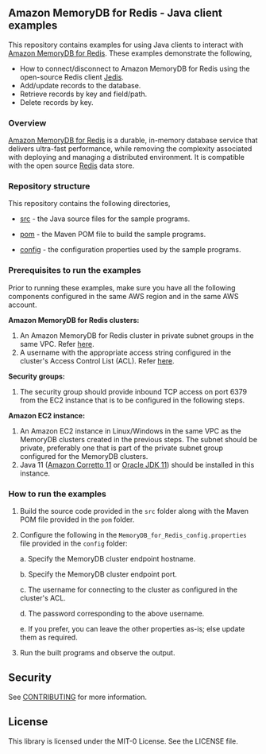 ## Amazon MemoryDB for Redis - Java client examples

This repository contains examples for using Java clients to interact with [Amazon MemoryDB for Redis](https://aws.amazon.com/memorydb/).  These examples demonstrate the following,

* How to connect/disconnect to Amazon MemoryDB for Redis using the open-source Redis client [Jedis](https://github.com/redis/jedis).
* Add/update records to the database.
* Retrieve records by key and field/path.
* Delete records by key.

### Overview

[Amazon MemoryDB for Redis](https://docs.aws.amazon.com/memorydb/latest/devguide/what-is-memorydb-for-redis.html) is a durable, in-memory database service that delivers ultra-fast performance, while removing the complexity associated with deploying and managing a distributed environment.  It is compatible with the open source [Redis](https://redis.io/) data store.

### Repository structure

This repository contains the following directories,

* [src](https://github.com/aws-samples/amazon-memorydb-for-redis-java-client-examples/tree/main/src/com/amazonaws/amazonmemorydbdemo) - the Java source files for the sample programs.

* [pom](https://github.com/aws-samples/amazon-memorydb-for-redis-java-client-examples/tree/main/pom) - the Maven POM file to build the sample programs.

* [config](https://github.com/aws-samples/amazon-memorydb-for-redis-java-client-examples/tree/main/config) - the configuration properties used by the sample programs.

### Prerequisites to run the examples

Prior to running these examples, make sure you have all the following components configured in the same AWS region and in the same AWS account.

**Amazon MemoryDB for Redis clusters:**

1. An Amazon MemoryDB for Redis cluster in private subnet groups in the same VPC.  Refer [here](https://docs.aws.amazon.com/memorydb/latest/devguide/getting-started.html).
2. A username with the appropriate access string configured in the cluster's Access Control List (ACL).  Refer [here](https://docs.aws.amazon.com/memorydb/latest/devguide/clusters.acls.html).

**Security groups:**

1. The security group should provide inbound TCP access on port 6379 from the EC2 instance that is to be configured in the following steps.

**Amazon EC2 instance:**
1. An Amazon EC2 instance in Linux/Windows in the same VPC as the MemoryDB clusters created in the previous steps.  The subnet should be private, preferably one that is part of the private subnet group configured for the MemoryDB clusters.
2. Java 11 ([Amazon Corretto 11](https://docs.aws.amazon.com/corretto/latest/corretto-11-ug/what-is-corretto-11.html) or [Oracle JDK 11](https://www.oracle.com/java/technologies/javase-jdk11-downloads.html)) should be installed in this instance.

### How to run the examples

1. Build the source code provided in the `src` folder along with the Maven POM file provided in the `pom` folder.

2. Configure the following in the `MemoryDB_for_Redis_config.properties` file provided in the `config` folder:

    a. Specify the MemoryDB cluster endpoint hostname.

    b. Specify the MemoryDB cluster endpoint port.

    c. The username for connecting to the cluster as configured in the cluster's ACL.

    d. The password corresponding to the above username.

    e. If you prefer, you can leave the other properties as-is; else update them as required.

3. Run the built programs and observe the output.

## Security

See [CONTRIBUTING](CONTRIBUTING.md#security-issue-notifications) for more information.

## License

This library is licensed under the MIT-0 License. See the LICENSE file.

